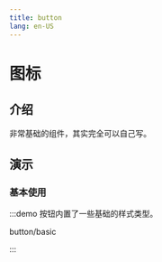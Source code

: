 ```yaml
---
title: button
lang: en-US
---
```


# 图标

## 介绍

非常基础的组件，其实完全可以自己写。

## 演示

### 基本使用

:::demo 按钮内置了一些基础的样式类型。

button/basic

:::
